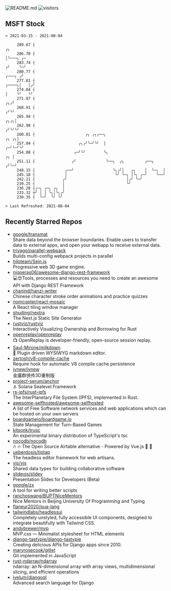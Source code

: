 ![README.md](https://github.com/Gerhut/Gerhut/workflows/README.md/badge.svg)
![visitors](https://visitors.vercel.app/Gerhut/Gerhut?token=8cf69d1f6813d272ef062726b6070c9be4ff72038cfe5a7ded7384a8da65d866)

## MSFT Stock

```
> 2021-03-15 - 2021-08-04

     289.67 ┤                                                                                          ╭╮        
     286.70 ┤                                                                                          │╰───╮ ╭─ 
     283.74 ┤                                                                                         ╭╯    ╰─╯  
     280.77 ┤                                                                                  ╭───╮ ╭╯          
     277.81 ┤                                                                            ╭────╮│   │╭╯           
     274.84 ┤                                                                            │    ╰╯   ╰╯            
     271.87 ┤                                                                         ╭╮╭╯                       
     268.91 ┤                                                                        ╭╯╰╯                        
     265.94 ┤                                                                    ╭╮╭╮│                           
     262.98 ┤                                                                   ╭╯╰╯╰╯                           
     260.01 ┤                      ╭╮ ╭╮╭──╮                               ╭╮ ╭╮│                                
     257.04 ┤                   ╭╮╭╯╰─╯╰╯  │                             ╭─╯╰─╯╰╯                                
     254.08 ┤                 ╭─╯╰╯        ╰╮                         ╭╮ │                                       
     251.11 ┤                ╭╯             ╰──╮  ╭╮         ╭──╮    ╭╯╰─╯                                       
     248.15 ┤             ╭──╯                 ╰╮╭╯│   ╭╮    │  ╰─╮  │                                           
     245.18 ┤             │                     ╰╯ ╰─╮ │╰╮ ╭─╯    ╰──╯                                           
     242.21 ┤            ╭╯                          │╭╯ ╰─╯                                                     
     239.25 ┤            │                           ╰╯                                                          
     236.28 ┤╭─╮ ╭─╮ ╭╮  │                                                                                       
     233.32 ┼╯ │ │ ╰╮│╰╮╭╯                                                                                       
     230.35 ┤  ╰─╯  ╰╯ ╰╯                                                                                        

> Last Refreshed: 2021-08-04
```

## Recently Starred Repos

- [google/transmat](https://github.com/google/transmat)  
  Share data beyond the browser boundaries. Enable users to transfer data to external apps, and open your webapp to receive external data.
- [trivago/parallel-webpack](https://github.com/trivago/parallel-webpack)  
  Builds multi-config webpack projects in parallel
- [hiloteam/Sein.js](https://github.com/hiloteam/Sein.js)  
  Progressive web 3D game engine.
- [nioperas06/awesome-django-rest-framework](https://github.com/nioperas06/awesome-django-rest-framework)  
   💻😍Tools, processes and resources you need to create an awesome API with Django REST Framework
- [chanind/hanzi-writer](https://github.com/chanind/hanzi-writer)  
  Chinese character stroke order animations and practice quizzes
- [nomcopter/react-mosaic](https://github.com/nomcopter/react-mosaic)  
  A React tiling window manager
- [shuding/nextra](https://github.com/shuding/nextra)  
  The Next.js Static Site Generator
- [rustviz/rustviz](https://github.com/rustviz/rustviz)  
  Interactively Visualizing Ownership and Borrowing for Rust
- [openreplay/openreplay](https://github.com/openreplay/openreplay)  
  :tv: OpenReplay is developer-friendly, open-source session replay.
- [Saul-Mirone/milkdown](https://github.com/Saul-Mirone/milkdown)  
  🍼 Plugin driven WYSIWYG  markdown editor.
- [zertosh/v8-compile-cache](https://github.com/zertosh/v8-compile-cache)  
  Require hook for automatic V8 compile cache persistence
- [jynew/jynew](https://github.com/jynew/jynew)  
  金庸群侠传3D重制版
- [project-serum/anchor](https://github.com/project-serum/anchor)  
  ⚓ Solana Sealevel Framework
- [rs-ipfs/rust-ipfs](https://github.com/rs-ipfs/rust-ipfs)  
  The InterPlanetary File System (IPFS), implemented in Rust.
- [awesome-selfhosted/awesome-selfhosted](https://github.com/awesome-selfhosted/awesome-selfhosted)  
  A list of Free Software network services and web applications which can be hosted on your own servers
- [boardgameio/boardgame.io](https://github.com/boardgameio/boardgame.io)  
  State Management for Turn-Based Games
- [kitsonk/trusc](https://github.com/kitsonk/trusc)  
  An experimental binary distribution of TypeScript's tsc
- [nocodb/nocodb](https://github.com/nocodb/nocodb)  
  🔥 🔥  The Open Source Airtable alternative  - Powered by Vue.js 🚀 🚀  
- [ueberdosis/tiptap](https://github.com/ueberdosis/tiptap)  
  The headless editor framework for web artisans.
- [yjs/yjs](https://github.com/yjs/yjs)  
  Shared data types for building collaborative software
- [slidevjs/slidev](https://github.com/slidevjs/slidev)  
  Presentation Slides for Developers (Beta)
- [google/zx](https://github.com/google/zx)  
  A tool for writing better scripts
- [ranchoswang/BUPTNiceMentors](https://github.com/ranchoswang/BUPTNiceMentors)  
  Nice Mentors in Beijing University Of Programming and Typing 
- [flaneur2020/pua-lang](https://github.com/flaneur2020/pua-lang)  
- [tailwindlabs/headlessui](https://github.com/tailwindlabs/headlessui)  
  Completely unstyled, fully accessible UI components, designed to integrate beautifully with Tailwind CSS.
- [andybrewer/mvp](https://github.com/andybrewer/mvp)  
  MVP.css — Minimalist stylesheet for HTML elements
- [django-tastypie/django-tastypie](https://github.com/django-tastypie/django-tastypie)  
  Creating delicious APIs for Django apps since 2010.
- [maryrosecook/gitlet](https://github.com/maryrosecook/gitlet)  
  Git implemented in JavaScript
- [rust-ndarray/ndarray](https://github.com/rust-ndarray/ndarray)  
  ndarray: an N-dimensional array with array views, multidimensional slicing, and efficient operations
- [ivelum/djangoql](https://github.com/ivelum/djangoql)  
  Advanced search language for Django
